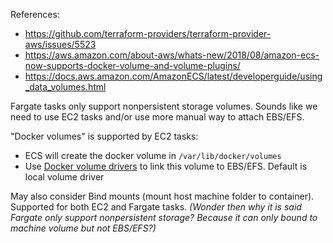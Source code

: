 References:

- https://github.com/terraform-providers/terraform-provider-aws/issues/5523
- https://aws.amazon.com/about-aws/whats-new/2018/08/amazon-ecs-now-supports-docker-volume-and-volume-plugins/
- https://docs.aws.amazon.com/AmazonECS/latest/developerguide/using_data_volumes.html

Fargate tasks only support nonpersistent storage volumes. Sounds like we need to use EC2 tasks and/or use more manual way to attach EBS/EFS.

"Docker volumes" is supported by EC2 tasks:

- ECS will create the docker volume in `/var/lib/docker/volumes`
- Use [Docker volume drivers](https://docs.docker.com/engine/extend/plugins_volume/) to link this volume to EBS/EFS. Default is local volume driver

May also consider Bind mounts (mount host machine folder to container). Supported for both EC2 and Fargate tasks. *(Wonder then why it is said Fargate only support nonpersistent storage? Because it can only bound to machine volume but not EBS/EFS?)*
